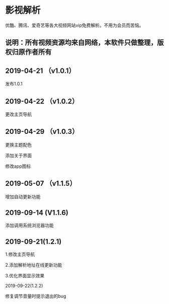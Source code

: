 # 影视解析

优酷、腾讯、爱奇艺等各大视频网站vip免费解析。不用为会员而苦恼。

## 说明：所有视频资源均来自网络，本软件只做整理，版权归原作者所有

## 2019-04-21 （v1.0.1）
发布1.0.1

## 2019-04-22 （v1.0.2）

更改主页导航

## 2019-04-29 （v1.0.3）

更换主题配色

添加关于界面

修改app图标

## 2019-05-07 （v1.1.5）

增加自动更新功能

## 2019-09-14 (V1.1.6)

添加调用系统浏览器功能

## 2019-09-21(1.2.1)

1.修改主页导航

2.添加解析地址在线更新功能

3.优化界面显示效果

2019-09-22(1.2.2)

修复调节音量时提示退出的bug

